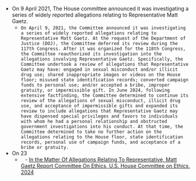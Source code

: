 - On 9 April 2021, The House committee announced it was investigating a series of widely reported allegations relating to Representative Matt Gaetz.
	- `On April 9, 2021, the Committee announced it was investigating a series of widely reported allegations relating to Representative Matt Gaetz. At the request of the Department of Justice (DOJ), the Committee deferred its review during the 117th Congress. After it was organized for the 118th Congress, the Committee reauthorized its investigation into the allegations involving Representative Gaetz. Specifically, the Committee undertook a review of allegations that Representative Gaetz may have: engaged in sexual misconduct and/or illicit drug use; shared inappropriate images or videos on the House floor; misused state identification records; converted campaign funds to personal use; and/or accepted a bribe, improper gratuity, or impermissible gift. In June 2024, following extensive factfinding, the Committee determined to continue its review of the allegations of sexual misconduct, illicit drug use, and acceptance of impermissible gifts and expanded its review to include allegations that Representative Gaetz may have dispensed special privileges and favors to individuals with whom he had a personal relationship and obstructed government investigations into his conduct. At that time, the Committee determined to take no further action on the allegations relating to the House floor, state identification records, personal use of campaign funds, and acceptance of a bribe or gratuity.`
- On 23 
	- ` ` - [In the Matter Of Allegations Relating To Representative, Matt Gaetz Report Committee On Ethics, U.S. House Committee on Ethics, 2024](https://ethics.house.gov/wp-content/uploads/2024/12/Committee-Report.pdf)